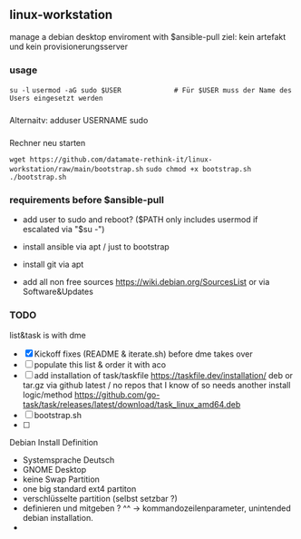 ## linux-workstation
manage a debian desktop enviroment with $ansible-pull
ziel: kein artefakt und kein provisionerungsserver

### usage
`su -l` 
`usermod -aG sudo $USER             # Für $USER muss der Name des Users eingesetzt werden`            

###
Alternaitv:
adduser USERNAME sudo
###


Rechner neu starten

`wget https://github.com/datamate-rethink-it/linux-workstation/raw/main/bootstrap.sh`
`sudo chmod +x bootstrap.sh`
`./bootstrap.sh`

### requirements before $ansible-pull
- add user to sudo and reboot? ($PATH only includes usermod if  escalated via "$su -")
- install ansible via apt / just to bootstrap
- install git via apt

- add all non free sources https://wiki.debian.org/SourcesList or via Software&Updates

### TODO

list&task is with dme

- [x] Kickoff fixes (README & iterate.sh) before dme takes over
- [ ] populate this list & order it with aco
- [ ] add installation of task/taskfile https://taskfile.dev/installation/ deb or tar.gz via github latest / no repos that I know of so needs another install logic/method
https://github.com/go-task/task/releases/latest/download/task_linux_amd64.deb
- [ ] bootstrap.sh
- [ ]


Debian Install Definition
- Systemsprache Deutsch
- GNOME Desktop
- keine Swap Partition
- one big standard ext4 partiton
- verschlüsselte partition (selbst setzbar ?)
- definieren und mitgeben ? ^^ -> kommandozeilenparameter, unintended debian installation.
- 





